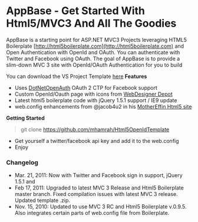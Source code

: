 # AppBase - Get Started With Html5/MVC3 And All The Goodies

AppBase is a starting point for ASP.NET MVC3 Projects leveraging HTML5 Boilerplate [http://html5boilerplate.com](http://html5boilerplate.com) and Open Authentication with OpenId and OAuth.  You can authenticate with Twitter and Facebook using OAuth.  The goal of AppBase is to provide a slim-down MVC 3 site with OpenId/OAuth Authentication for you to build 


You can download the VS Project Template [here](https://github.com/downloads/mhamrah/Html5OpenIdTemplate/Html5-MVC3-BP-OpenAuth.zip)
**Features**

* Uses [DotNetOpenAuth](http://www.dotnetopenauth.net/) OAuth 2 CTP for Facebook support 
* Custom OpenId/Oauth page with icons from [WebDesigner Depot](http://www.webdesignerdepot.com/2010/08/buddycons-vector-social-media-icons/)
* Latest html5 boilerplate code with jQuery 1.5.1 support / IE9 update
* web.config enhancements from @jacob4u2 in his [MotherEffin Html5 site](https://bitbucket.org/jacob4u2/mothereffin-html5-site)

**Getting Started**

> git clone https://github.com/mhamrah/Html5OpenIdTemplate

* Get yourself a twitter/facebook api key and add it to the web.config
* Enjoy

### Changelog

* Mar. 21, 2011: Now with Twitter and Facebook sign in support, jQuery 1.5.1 and 
* Feb 17, 2011: Upgraded to latest MVC 3 Release and Html5 Boilerplate master branch.  Fixed compilation issues with latest MVC 3 release.  Updated template .zip.
* Nov. 15, 2010: Updated to use MVC 3 RC and Html5 Boilerplate v.0.9.5.  Also integrates certain parts of web.config file from Boilerplate.

